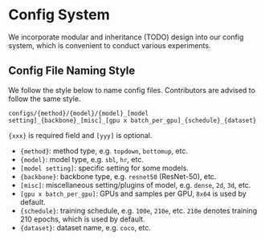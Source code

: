# Config System
We incorporate modular and inheritance (TODO) design into our config system, which is convenient to conduct various experiments.

## Config File Naming Style

We follow the style below to name config files. Contributors are advised to follow the same style.

```
configs/{method}/{model}/{model}_[model setting]_{backbone}_[misc]_[gpu x batch_per_gpu]_{schedule}_{dataset}
```

`{xxx}` is required field and `[yyy]` is optional.

- `{method}`: method type, e.g. `topdown`, `bottomup`, etc.
- `{model}`: model type, e.g. `sbl`, `hr`, etc.
- `[model setting]`: specific setting for some models.
- `{backbone}`: backbone type, e.g. `resnet50` (ResNet-50), etc.
- `[misc]`: miscellaneous setting/plugins of model, e.g. `dense`, `2d`, `3d`, etc.
- `[gpu x batch_per_gpu]`: GPUs and samples per GPU, `8x64` is used by default.
- `{schedule}`: training schedule, e.g. `100e`, `210e`, etc. `210e` denotes training 210 epochs, which is used by default.
- `{dataset}`: dataset name, e.g. `coco`, etc.
